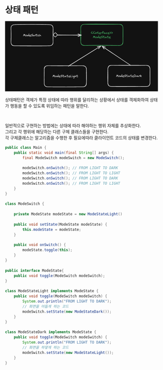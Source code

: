 # 상태 패턴

![Alt text](image-1.png) <br>

상태패턴은 객체가 특정 상태에 따라 행위를 달리하는 상황에서 상태를 객체화하여 상태가 행동을 할 수 있도록 위임하는 패턴을 말한다.

<br>

일반적으로 구현하는 방법에는 상태에 따라 해야하는 행위 자체를 추상화한다.  
그리고 각 행위에 해당하는 다른 구체 클래스들을 구현한다.  
각 구체클래스는 알고리즘을 수행한 후 필요에따라 클라이언트 코드의 상태를 변경한다.

```java
public class Main {
    public static void main(final String[] args) {
        final ModeSwitch modeSwitch = new ModeSwitch();

        modeSwitch.onSwitch(); // FROM LIGHT TO DARK
        modeSwitch.onSwitch(); // FROM LIGHT TO LIGHT
        modeSwitch.onSwitch(); // FROM LIGHT TO DARK
        modeSwitch.onSwitch(); // FROM LIGHT TO LIGHT
    }
}

class ModeSwitch {

    private ModeState modeState = new ModeStateLight()

    public void setState(ModeState modeState) {
        this.modeState = modeState;
    }

    public void onSwitch() {
        modeState.toggle(this);
    }
}

public interface ModeState{
    public void toggle(ModeSwitch modeSwitch);
}

class ModeStateLight implements ModeState {
    public void toggle(ModeSwitch modeSwitch) {
        System.out.println("FROM LIGHT TO DARK");
        // 화면을 어둡게 하는 코드
        modeSwitch.setState(new ModeStateDark());
    }
}

class ModeStateDark implements ModeState {
    public void toggle(ModeSwitch modeSwitch) {
        System.out.println("FROM LIGHT TO DARK");
        // 화면을 하얗게 하는 코드
        modeSwitch.setState(new ModeStateLight());
    }
}
```
